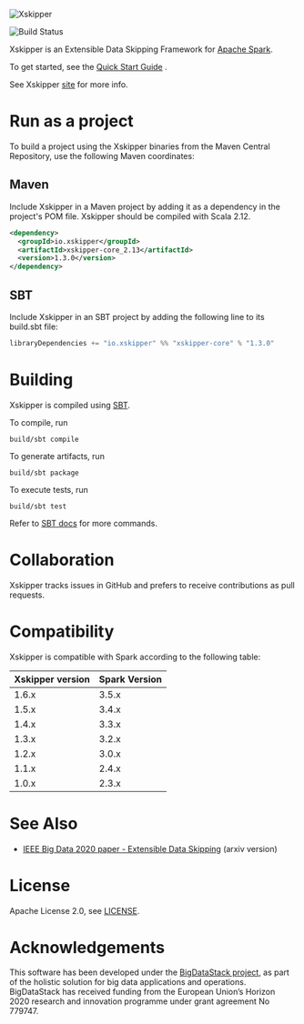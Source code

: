 <!--
 -- Copyright 2021 IBM Corp.
 -- SPDX-License-Identifier: Apache-2.0
 -->

![Xskipper](site/docs/img/logo_readme.png)

![Build Status](https://github.com/xskipper-io/xskipper/workflows/build/badge.svg)

Xskipper is an Extensible Data Skipping Framework for [Apache Spark](https://spark.apache.org/).

To get started, see the [Quick Start Guide](https://xskipper.io/getting-started/quick-start-guide/) .

See Xskipper [site](https://xskipper.io) for more info. 

# Run as a project

To build a project using the Xskipper binaries from the Maven Central Repository, use the following Maven coordinates:

## Maven

Include Xskipper in a Maven project by adding it as a dependency in the project's POM file. Xskipper should be compiled with Scala 2.12.

```XML
<dependency>
  <groupId>io.xskipper</groupId>
  <artifactId>xskipper-core_2.13</artifactId>
  <version>1.3.0</version>
</dependency>
```

## SBT
Include Xskipper in an SBT project by adding the following line to its build.sbt file:

```Scala
libraryDependencies += "io.xskipper" %% "xskipper-core" % "1.3.0"
```

# Building

Xskipper is compiled using [SBT](https://www.scala-sbt.org/1.x/docs/Command-Line-Reference.html).

To compile, run

    build/sbt compile

To generate artifacts, run

    build/sbt package

To execute tests, run

    build/sbt test

Refer to [SBT docs](https://www.scala-sbt.org/1.x/docs/Command-Line-Reference.html) for more commands.

# Collaboration

Xskipper tracks issues in GitHub and prefers to receive contributions as pull requests.

# Compatibility

Xskipper is compatible with Spark according to the following table:

| Xskipper version | Spark Version |
|------------------|---------------|
| 1.6.x            | 3.5.x         |
| 1.5.x            | 3.4.x         |
| 1.4.x            | 3.3.x         |
| 1.3.x            | 3.2.x         |
| 1.2.x            | 3.0.x         | 
| 1.1.x            | 2.4.x         | 
| 1.0.x            | 2.3.x         |

# See Also

- [IEEE Big Data 2020 paper - Extensible Data Skipping](https://arxiv.org/abs/2009.08150) (arxiv version)

# License
Apache License 2.0, see [LICENSE](LICENSE).

# Acknowledgements

This software has been developed under the [BigDataStack project](https://bigdatastack.eu/the-bigdatastack-solution), as part of the holistic solution for big data applications and operations. 
BigDataStack has received funding from the European Union’s Horizon 2020 research and innovation programme under grant agreement No 779747.
